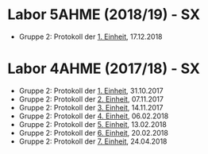 # Labor 5AHME (2018/19) - SX

* Gruppe 2: Protokoll der [1. Einheit](https://github.com/HTLMechatronics/m14-la1-sx/blob/nabmam14/Protokoll/Protokoll_31-10-17.md), 17.12.2018  

# Labor 4AHME (2017/18) - SX

* Gruppe 2: Protokoll der [1. Einheit](https://github.com/HTLMechatronics/m14-la1-sx/blob/nabmam14/Protokoll/Protokoll_31-10-17.md), 31.10.2017  
* Gruppe 2: Protokoll der [2. Einheit](https://github.com/HTLMechatronics/m14-la1-sx/blob/nabmam14/Protokoll/Protokoll_07-11-17.md), 07.11.2017 
* Gruppe 2: Protokoll der [3. Einheit](https://github.com/HTLMechatronics/m14-la1-sx/blob/nabmam14/Protokoll/Protokoll_14-11-17.md), 14.11.2017 
* Gruppe 2: Protokoll der [4. Einheit](https://github.com/HTLMechatronics/m14-la1-sx/blob/nabmam14/Protokoll/Protokoll_06-02-18.md), 06.02.2018 
* Gruppe 2: Protokoll der [5. Einheit](https://github.com/HTLMechatronics/m14-la1-sx/blob/nabmam14/Protokoll/Protokoll_13-02-18.md), 13.02.2018 
* Gruppe 2: Protokoll der [6. Einheit](), 20.02.2018 
* Gruppe 2: Protokoll der [7. Einheit](https://github.com/HTLMechatronics/m14-la1-sx/blob/nabmam14/Protokoll/Protokoll_24-04-18.md), 24.04.2018 
